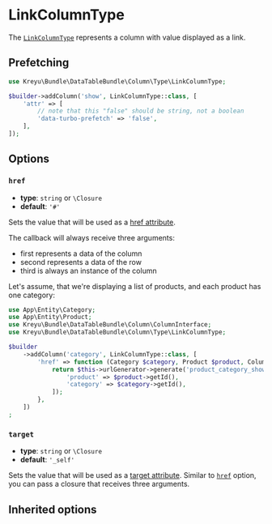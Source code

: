 <script setup>
    import ColumnTypeOptions from "./options/column.md";
    import TurboPrefetchingSection from "./../../../shared/turbo-prefetching.md";
</script>

# LinkColumnType

The [`LinkColumnType`](https://github.com/Kreyu/data-table-bundle/blob/main/src/Column/Type/LinkColumnType.php) represents a column with value displayed as a link.

## Prefetching

<TurboPrefetchingSection>

```php
use Kreyu\Bundle\DataTableBundle\Column\Type\LinkColumnType;

$builder->addColumn('show', LinkColumnType::class, [
    'attr' => [
        // note that this "false" should be string, not a boolean
        'data-turbo-prefetch' => 'false',
    ],
]);
```

</TurboPrefetchingSection>


## Options

### `href`

- **type**: `string` or `\Closure`
- **default**: `'#'`

Sets the value that will be used as a [href attribute](https://developer.mozilla.org/en-US/docs/Web/HTML/Element/a#attr-href).

The callback will always receive three arguments:

- first represents a data of the column
- second represents a data of the row
- third is always an instance of the column

Let's assume, that we're displaying a list of products, and each product has one category:

```php
use App\Entity\Category;
use App\Entity\Product;
use Kreyu\Bundle\DataTableBundle\Column\ColumnInterface;
use Kreyu\Bundle\DataTableBundle\Column\Type\LinkColumnType;

$builder
    ->addColumn('category', LinkColumnType::class, [
        'href' => function (Category $category, Product $product, ColumnInterface $column): string {
            return $this->urlGenerator->generate('product_category_show', [
                'product' => $product->getId(),
                'category' => $category->getId(),
            ]);
        },
    ])
;
```

### `target`

- **type**: `string` or `\Closure`
- **default**: `'_self'`

Sets the value that will be used as a [target attribute](https://developer.mozilla.org/en-US/docs/Web/HTML/Element/a#attr-target).
Similar to [`href`](#href) option, you can pass a closure that receives three arguments.

## Inherited options

<ColumnTypeOptions/>
